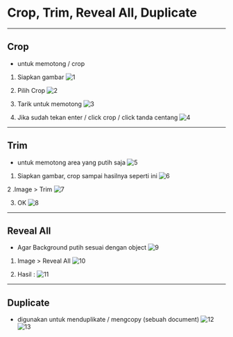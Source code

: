 # Crop, Trim, Reveal All, Duplicate

---

## Crop

- untuk memotong / crop

1. Siapkan gambar
![1](../assets/img/15/img1.png)

2. Pilih Crop
![2](../assets/img/15/img2.png)

3. Tarik untuk memotong
![3](../assets/img/15/img3.png)

4. Jika sudah tekan enter / click crop / click tanda centang
![4](../assets/img/15/img4.png)

---

## Trim

- untuk memotong area yang putih saja
![5](../assets/img/15/img5.png)

1. Siapkan gambar, crop sampai hasilnya seperti ini
![6](../assets/img/15/img6.png)

2 .Image > Trim
![7](../assets/img/15/img7.png)

3. OK
![8](../assets/img/15/img8.png)

---

## Reveal All

- Agar Background putih sesuai dengan object
![9](../assets/img/15/img9.png)

1. Image > Reveal All
![10](../assets/img/15/img10.png)

2. Hasil :
![11](../assets/img/15/img11.png)

---

## Duplicate

- digunakan untuk menduplikate / mengcopy (sebuah document)
![12](../assets/img/15/img12.png)
![13](../assets/img/15/img13.png)